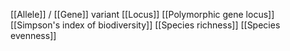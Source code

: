 [[Allele]] / [[Gene]] variant
[[Locus]]
[[Polymorphic gene locus]]
[[Simpson's index of biodiversity]]
[[Species richness]]
[[Species evenness]]

